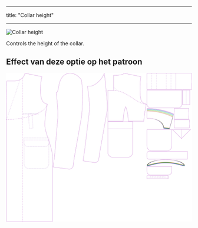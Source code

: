 - - -
title: "Collar height"
- - -

![Collar height](collarheight.svg)

Controls the height of the collar.

## Effect van deze optie op het patroon

![This image shows the effect of this option by superimposing several variants that have a different value for this option](carlton_collarheight_sample.svg "Effect of this option on the pattern")
